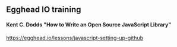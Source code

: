 ## Egghead IO training

#### Kent C. Dodds "How to Write an Open Source JavaScript Library"

https://egghead.io/lessons/javascript-setting-up-github